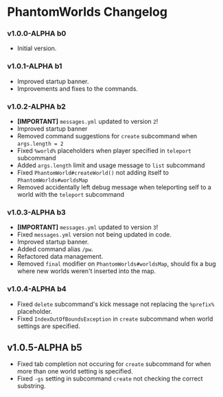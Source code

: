 # PhantomWorlds Changelog

### v1.0.0-ALPHA b0
* Initial version.

### v1.0.1-ALPHA b1
* Improved startup banner.
* Improvements and fixes to the commands.

### v1.0.2-ALPHA b2
* **[IMPORTANT]** `messages.yml` updated to version `2`!
* Improved startup banner
* Removed command suggestions for `create` subcommand when `args.length = 2`
* Fixed `%world%` placeholders when player specified in `teleport` subcommand
* Added `args.length` limit and usage message to `list` subcommand
* Fixed `PhantomWorld#createWorld()` not adding itself to `PhantomWorlds#worldsMap`
* Removed accidentally left debug message when teleporting self to a world with the `teleport` subcommand

### v1.0.3-ALPHA b3
* **[IMPORTANT]** `messages.yml` updated to version `3`!
* Fixed `messages.yml` version not being updated in code.
* Improved startup banner.
* Added command alias `/pw`.
* Refactored data management.
* Removed `final` modifier on `PhantomWorlds#worldsMap`, should fix a bug where new worlds weren't inserted into the map.

### v1.0.4-ALPHA b4
* Fixed `delete` subcommand's kick message not replacing the `%prefix%` placeholder.
* Fixed `IndexOutOfBoundsException` in `create` subcommand when world settings are specified.

## v1.0.5-ALPHA b5
* Fixed tab completion not occuring for `create` subcommand for when more than one world setting is specified.
* Fixed `-gs` setting in subcommand `create` not checking the correct substring.